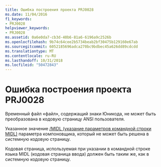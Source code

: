 ```yaml
---
title: Ошибка построения проекта PRJ0028
ms.date: 11/04/2016
f1_keywords:
- PRJ0028
helpviewer_keywords:
- PRJ0028
ms.assetid: 0a6e0da7-cb3d-40b6-81a6-6196a9c2526b
ms.openlocfilehash: 9b74c64cee2b5734beab2bf30475b129160e67ab
ms.sourcegitcommit: 6052185696adca270bc9bdbec45a626dd89cdcdd
ms.translationtype: MT
ms.contentlocale: ru-RU
ms.lasthandoff: 10/31/2018
ms.locfileid: "50472843"
---
```

# <a name="project-build-error-prj0028"></a>Ошибка построения проекта PRJ0028

Временный файл «файл», содержащий знаки Юникода, не может быть преобразована в кодовую страницу ANSI пользователя.

Указанное значение [/MIDL (указание параметров командной строки MIDL)](../../build/reference/midl-specify-midl-command-line-options.md) параметра компоновщика, который не может быть решена в системную кодовую страницу.

Кодовая страница, используемая при указании в командной строке языка MIDL (кодовая страница ввода) должен быть таким же, как в системную кодовую страницу.